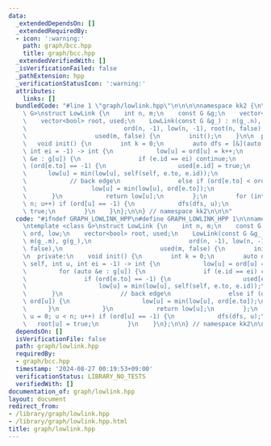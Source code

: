 ```yaml
---
data:
  _extendedDependsOn: []
  _extendedRequiredBy:
  - icon: ':warning:'
    path: graph/bcc.hpp
    title: graph/bcc.hpp
  _extendedVerifiedWith: []
  _isVerificationFailed: false
  _pathExtension: hpp
  _verificationStatusIcon: ':warning:'
  attributes:
    links: []
  bundledCode: "#line 1 \"graph/lowlink.hpp\"\n\n\n\nnamespace kk2 {\n\ntemplate <class\
    \ G>\nstruct LowLink {\n    int n, m;\n    const G &g;\n    vector<int> ord, low;\n\
    \    vector<bool> root, used;\n    LowLink(const G &g_) : n(g_.n), m(g_.m), g(g_),\n\
    \                           ord(n, -1), low(n, -1), root(n, false),\n        \
    \                   used(m, false) {\n        init();\n    }\n\n  private:\n \
    \   void init() {\n        int k = 0;\n        auto dfs = [&](auto self, int u,\
    \ int ei = -1) -> int {\n            low[u] = ord[u] = k++;\n            for (auto\
    \ &e : g[u]) {\n                if (e.id == ei) continue;\n                if\
    \ (ord[e.to] == -1) {\n                    used[e.id] = true;\n              \
    \      low[u] = min(low[u], self(self, e.to, e.id));\n                }\n    \
    \            // back edge\n                else if (ord[e.to] < ord[u]) {\n  \
    \                  low[u] = min(low[u], ord[e.to]);\n                }\n     \
    \       }\n            return low[u];\n        };\n        for (int u = 0; u <\
    \ n; u++) if (ord[u] == -1) {\n            dfs(dfs, u);\n            root[u] =\
    \ true;\n        }\n    }\n};\n\n} // namespace kk2\n\n\n"
  code: "#ifndef GRAPH_LOWLINK_HPP\n#define GRAPH_LOWLINK_HPP 1\n\nnamespace kk2 {\n\
    \ntemplate <class G>\nstruct LowLink {\n    int n, m;\n    const G &g;\n    vector<int>\
    \ ord, low;\n    vector<bool> root, used;\n    LowLink(const G &g_) : n(g_.n),\
    \ m(g_.m), g(g_),\n                           ord(n, -1), low(n, -1), root(n,\
    \ false),\n                           used(m, false) {\n        init();\n    }\n\
    \n  private:\n    void init() {\n        int k = 0;\n        auto dfs = [&](auto\
    \ self, int u, int ei = -1) -> int {\n            low[u] = ord[u] = k++;\n   \
    \         for (auto &e : g[u]) {\n                if (e.id == ei) continue;\n\
    \                if (ord[e.to] == -1) {\n                    used[e.id] = true;\n\
    \                    low[u] = min(low[u], self(self, e.to, e.id));\n         \
    \       }\n                // back edge\n                else if (ord[e.to] <\
    \ ord[u]) {\n                    low[u] = min(low[u], ord[e.to]);\n          \
    \      }\n            }\n            return low[u];\n        };\n        for (int\
    \ u = 0; u < n; u++) if (ord[u] == -1) {\n            dfs(dfs, u);\n         \
    \   root[u] = true;\n        }\n    }\n};\n\n} // namespace kk2\n\n#endif // GRAPH_LOWLINK_HPP\n"
  dependsOn: []
  isVerificationFile: false
  path: graph/lowlink.hpp
  requiredBy:
  - graph/bcc.hpp
  timestamp: '2024-08-27 00:19:53+09:00'
  verificationStatus: LIBRARY_NO_TESTS
  verifiedWith: []
documentation_of: graph/lowlink.hpp
layout: document
redirect_from:
- /library/graph/lowlink.hpp
- /library/graph/lowlink.hpp.html
title: graph/lowlink.hpp
---
```

